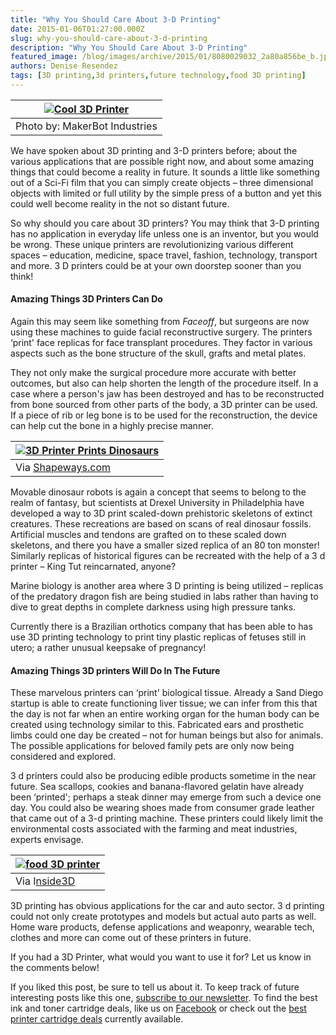 ```yaml
---
title: "Why You Should Care About 3-D Printing"
date: 2015-01-06T01:27:00.000Z
slug: why-you-should-care-about-3-d-printing
description: "Why You Should Care About 3-D Printing"
featured_image: /blog/images/archive/2015/01/8080029032_2a80a856be_b.jpg
authors: Denise Resendez
tags: [3D printing,3d printers,future technology,food 3D printing]
---
```


| [![Cool 3D Printer](/blog/images/8080029032-2a80a856be-b.jpg "MakerBot 3D Printer ")](/blog/images/8080029032-2a80a856be-b.jpg) |
| -------------------------------------------------------------------------------------------------------------------------- |
| Photo by: MakerBot Industries                                                                                              |

We have spoken about 3D printing and 3-D printers before; about the various applications that are possible right now, and about some amazing things that could become a reality in future. It sounds a little like something out of a Sci-Fi film that you can simply create objects – three dimensional objects with limited or full utility by the simple press of a button and yet this could well become reality in the not so distant future.

So why should you care about 3D printers? You may think that 3-D printing has no application in everyday life unless one is an inventor, but you would be wrong. These unique printers are revolutionizing various different spaces – education, medicine, space travel, fashion, technology, transport and more. 3 D printers could be at your own doorstep sooner than you think!

#### **Amazing Things 3D Printers Can Do**

Again this may seem like something from _Faceoff_, but surgeons are now using these machines to guide facial reconstructive surgery. The printers ‘print' face replicas for face transplant procedures. They factor in various aspects such as the bone structure of the skull, grafts and metal plates.

They not only make the surgical procedure more accurate with better outcomes, but also can help shorten the length of the procedure itself. In a case where a person's jaw has been destroyed and has to be reconstructed from bone sourced from other parts of the body, a 3D printer can be used. If a piece of rib or leg bone is to be used for the reconstruction, the device can help cut the bone in a highly precise manner.

| [![3D Printer Prints Dinosaurs](/blog/images/cas-3dprinting-dino.jpeg "Dinsaur Printed From 3D Printer")](/blog/images/cas-3dprinting-dino.jpeg)                |
| ----------------------------------------------------------------------------------------------------------------------------------------------------------- |
| Via [Shapeways.com](https://www.shapeways.com/blog/archives/2361-dinovember-feature-an-interview-with-3d-printing-dinosaur-design-master-david-krentz.html) |

Movable dinosaur robots is again a concept that seems to belong to the realm of fantasy, but scientists at Drexel University in Philadelphia have developed a way to 3D print scaled-down prehistoric skeletons of extinct creatures. These recreations are based on scans of real dinosaur fossils. Artificial muscles and tendons are grafted on to these scaled down skeletons, and there you have a smaller sized replica of an 80 ton monster! Similarly replicas of historical figures can be recreated with the help of a 3 d printer – King Tut reincarnated, anyone?

Marine biology is another area where 3 D printing is being utilized – replicas of the predatory dragon fish are being studied in labs rather than having to dive to great depths in complete darkness using high pressure tanks.

Currently there is a Brazilian orthotics company that has been able to has use 3D printing technology to print tiny plastic replicas of fetuses still in utero; a rather unusual keepsake of pregnancy!

#### Amazing Things 3D printers Will Do In The Future

These marvelous printers can ‘print' biological tissue. Already a Sand Diego startup is able to create functioning liver tissue; we can infer from this that the day is not far when an entire working organ for the human body can be created using technology similar to this. Fabricated ears and prosthetic limbs could one day be created – not for human beings but also for animals. The possible applications for beloved family pets are only now being considered and explored.

3 d printers could also be producing edible products sometime in the near future. Sea scallops, cookies and banana-flavored gelatin have already been ‘printed'; perhaps a steak dinner may emerge from such a device one day. You could also be wearing shoes made from consumer grade leather that came out of a 3-d printing machine. These printers could likely limit the environmental costs associated with the farming and meat industries, experts envisage.

| [![food 3D printer](/blog/images/1.jpg "3D Printer Printing a Pizza")](/blog/images/1.jpg) |
| ------------------------------------------------------------------------------------- |
| Via I[nside3D](https://www.inside3dp.com/wp-content/uploads/2014/03/pizza.jpg)        |

 3D printing has obvious applications for the car and auto sector. 3 d printing could not only create prototypes and models but actual auto parts as well. Home ware products, defense applications and weaponry, wearable tech, clothes and more can come out of these printers in future.

If you had a 3D Printer, what would you want to use it for? Let us know in the comments below!

 If you liked this post, be sure to tell us about it. To keep track of future interesting posts like this one, [subscribe to our newsletter](https://www.compandsave.com/welcome/subscribe/). To find the best ink and toner cartridge deals, like us on [Facebook](https://www.facebook.com/compandsave.ink) or check out the [best printer cartridge deals](https://www.compandsave.com/) currently available.